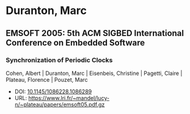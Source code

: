 # Duranton, Marc

## EMSOFT 2005: 5th ACM SIGBED International Conference on Embedded Software

### Synchronization of Periodic Clocks
Cohen, Albert | Duranton, Marc | Eisenbeis, Christine | Pagetti, Claire | Plateau, Florence | Pouzet, Marc
* DOI: [10.1145/1086228.1086289](https://doi.org/10.1145/1086228.1086289)
* URL: <https://www.lri.fr/~mandel/lucy-n/~plateau/papers/emsoft05.pdf.gz>

